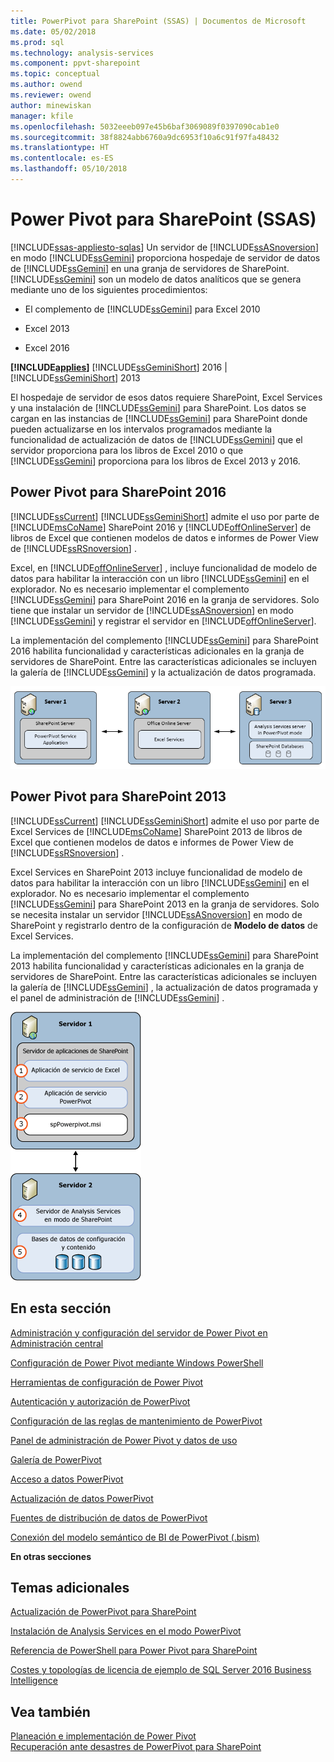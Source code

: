 ```yaml
---
title: PowerPivot para SharePoint (SSAS) | Documentos de Microsoft
ms.date: 05/02/2018
ms.prod: sql
ms.technology: analysis-services
ms.component: ppvt-sharepoint
ms.topic: conceptual
ms.author: owend
ms.reviewer: owend
author: minewiskan
manager: kfile
ms.openlocfilehash: 5032eeeb097e45b6baf3069089f0397090cab1e0
ms.sourcegitcommit: 38f8824abb6760a9dc6953f10a6c91f97fa48432
ms.translationtype: HT
ms.contentlocale: es-ES
ms.lasthandoff: 05/10/2018
---
```

# <a name="power-pivot-for-sharepoint-ssas"></a>Power Pivot para SharePoint (SSAS)
[!INCLUDE[ssas-appliesto-sqlas](../../includes/ssas-appliesto-sqlas.md)]
  Un servidor de [!INCLUDE[ssASnoversion](../../includes/ssasnoversion-md.md)] en modo [!INCLUDE[ssGemini](../../includes/ssgemini-md.md)] proporciona hospedaje de servidor de datos de [!INCLUDE[ssGemini](../../includes/ssgemini-md.md)] en una granja de servidores de SharePoint. [!INCLUDE[ssGemini](../../includes/ssgemini-md.md)] son un modelo de datos analíticos que se genera mediante uno de los siguientes procedimientos:  
  
-   El complemento de [!INCLUDE[ssGemini](../../includes/ssgemini-md.md)] para Excel 2010  
  
-   Excel 2013  
  
-   Excel 2016  
  
 **[!INCLUDE[applies](../../includes/applies-md.md)]**  [!INCLUDE[ssGeminiShort](../../includes/ssgeminishort-md.md)] 2016 | [!INCLUDE[ssGeminiShort](../../includes/ssgeminishort-md.md)] 2013  
  
 El hospedaje de servidor de esos datos requiere SharePoint, Excel Services y una instalación de [!INCLUDE[ssGemini](../../includes/ssgemini-md.md)] para SharePoint. Los datos se cargan en las instancias de [!INCLUDE[ssGemini](../../includes/ssgemini-md.md)] para SharePoint donde pueden actualizarse en los intervalos programados mediante la funcionalidad de actualización de datos de [!INCLUDE[ssGemini](../../includes/ssgemini-md.md)] que el servidor proporciona para los libros de Excel 2010 o que [!INCLUDE[ssGemini](../../includes/ssgemini-md.md)] proporciona para los libros de Excel 2013 y 2016.  
  
## <a name="power-pivot-for-sharepoint-2016"></a>Power Pivot para SharePoint 2016  
 [!INCLUDE[ssCurrent](../../includes/sscurrent-md.md)] [!INCLUDE[ssGeminiShort](../../includes/ssgeminishort-md.md)] admite el uso por parte de [!INCLUDE[msCoName](../../includes/msconame-md.md)] SharePoint 2016 y [!INCLUDE[offOnlineServer](../../includes/offonlineserver-md.md)] de libros de Excel que contienen modelos de datos e informes de Power View de [!INCLUDE[ssRSnoversion](../../includes/ssrsnoversion-md.md)] .  
  
 Excel, en [!INCLUDE[offOnlineServer](../../includes/offonlineserver-md.md)] , incluye funcionalidad de modelo de datos para habilitar la interacción con un libro [!INCLUDE[ssGemini](../../includes/ssgemini-md.md)] en el explorador. No es necesario implementar el complemento [!INCLUDE[ssGemini](../../includes/ssgemini-md.md)] para SharePoint 2016 en la granja de servidores. Solo tiene que instalar un servidor de [!INCLUDE[ssASnoversion](../../includes/ssasnoversion-md.md)] en modo [!INCLUDE[ssGemini](../../includes/ssgemini-md.md)] y registrar el servidor en [!INCLUDE[offOnlineServer](../../includes/offonlineserver-md.md)].  
  
 La implementación del complemento [!INCLUDE[ssGemini](../../includes/ssgemini-md.md)] para SharePoint 2016 habilita funcionalidad y características adicionales en la granja de servidores de SharePoint. Entre las características adicionales se incluyen la galería de [!INCLUDE[ssGemini](../../includes/ssgemini-md.md)] y la actualización de datos programada.  
  
 ![SSAS Power Pivot modo 3 Server en Office Online Server](../../analysis-services/power-pivot-sharepoint/media/as-powerpivot-mode-3server-oos-deploy.png "SSAS Power Pivot modo 3 Server en Office Online Server")  
  
## <a name="power-pivot-for-sharepoint-2013"></a>Power Pivot para SharePoint 2013  
 [!INCLUDE[ssCurrent](../../includes/sscurrent-md.md)] [!INCLUDE[ssGeminiShort](../../includes/ssgeminishort-md.md)] admite el uso por parte de Excel Services de [!INCLUDE[msCoName](../../includes/msconame-md.md)] SharePoint 2013 de libros de Excel que contienen modelos de datos e informes de Power View de [!INCLUDE[ssRSnoversion](../../includes/ssrsnoversion-md.md)] .  
  
 Excel Services en SharePoint 2013 incluye funcionalidad de modelo de datos para habilitar la interacción con un libro [!INCLUDE[ssGemini](../../includes/ssgemini-md.md)] en el explorador. No es necesario implementar el complemento [!INCLUDE[ssGemini](../../includes/ssgemini-md.md)] para SharePoint 2013 en la granja de servidores. Solo se necesita instalar un servidor [!INCLUDE[ssASnoversion](../../includes/ssasnoversion-md.md)] en modo de SharePoint y registrarlo dentro de la configuración de **Modelo de datos** de Excel Services.  
  
 La implementación del complemento [!INCLUDE[ssGemini](../../includes/ssgemini-md.md)] para SharePoint 2013 habilita funcionalidad y características adicionales en la granja de servidores de SharePoint. Entre las características adicionales se incluyen la galería de [!INCLUDE[ssGemini](../../includes/ssgemini-md.md)] , la actualización de datos programada y el panel de administración de [!INCLUDE[ssGemini](../../includes/ssgemini-md.md)] .  
  
 ![Implementación del servidor de modo 2 de PowerPivot SSAS](../../analysis-services/power-pivot-sharepoint/media/as-powerpivot-mode-2server-deployment.gif "implementación del servidor de modo 2 de PowerPivot SSAS")  
  
##  <a name="bkmk_RelatedContent"></a> En esta sección  
 [Administración y configuración del servidor de Power Pivot en Administración central](../../analysis-services/power-pivot-sharepoint/power-pivot-server-administration-and-configuration-in-central-administration.md)  
  
 [Configuración de Power Pivot mediante Windows PowerShell](../../analysis-services/power-pivot-sharepoint/power-pivot-configuration-using-windows-powershell.md)  
  
 [Herramientas de configuración de Power Pivot](../../analysis-services/power-pivot-sharepoint/power-pivot-configuration-tools.md)  
  
 [Autenticación y autorización de PowerPivot](../../analysis-services/power-pivot-sharepoint/power-pivot-authentication-and-authorization.md)  
  
 [Configuración de las reglas de mantenimiento de PowerPivot](../../analysis-services/power-pivot-sharepoint/configure-power-pivot-health-rules.md)  
  
 [Panel de administración de Power Pivot y datos de uso](../../analysis-services/power-pivot-sharepoint/power-pivot-management-dashboard-and-usage-data.md)  
  
 [Galería de PowerPivot](http://msdn.microsoft.com/library/2a0db616-e08e-4062-aac8-979f8cad7794)  
  
 [Acceso a datos PowerPivot](../../analysis-services/power-pivot-sharepoint/power-pivot-data-access.md)  
  
 [Actualización de datos PowerPivot](../../analysis-services/power-pivot-sharepoint/power-pivot-data-refresh.md)  
  
 [Fuentes de distribución de datos de PowerPivot](../../analysis-services/power-pivot-sharepoint/power-pivot-data-feeds.md)  
  
 [Conexión del modelo semántico de BI de PowerPivot &#40;.bism&#41;](../../analysis-services/power-pivot-sharepoint/power-pivot-bi-semantic-model-connection-bism.md)  
  
 **En otras secciones**  
  
## <a name="additional-topics"></a>Temas adicionales  
 [Actualización de PowerPivot para SharePoint](../../database-engine/install-windows/upgrade-power-pivot-for-sharepoint.md)  
  
 [Instalación de Analysis Services en el modo PowerPivot](../../analysis-services/instances/install-windows/install-analysis-services-in-power-pivot-mode.md)  
  
 [Referencia de PowerShell para Power Pivot para SharePoint](../../analysis-services/powershell/powershell-reference-for-power-pivot-for-sharepoint.md)  
  
 [Costes y topologías de licencia de ejemplo de SQL Server 2016 Business Intelligence](http://msdn.microsoft.com/library/682b8711-407a-48d1-9807-415d4c24dad6)  
  
## <a name="see-also"></a>Vea también  
 [Planeación e implementación de Power Pivot](http://go.microsoft.com/fwlink/?linkID=220972)   
 [Recuperación ante desastres de PowerPivot para SharePoint](http://go.microsoft.com/fwlink/p/?LinkId=389570)  
  
  
